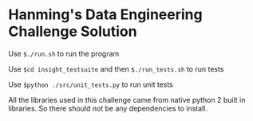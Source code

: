# Hanming's Data Engineering Challenge Solution

Use ```$./run.sh``` to run the program

Use ```$cd insight_testsuite``` and then ```$./run_tests.sh``` to run tests

Use ```$python ./src/unit_tests.py``` to run unit tests

All the libraries used in this challenge came from native python 2 built in libraries. So there should not be any dependencies to install.
